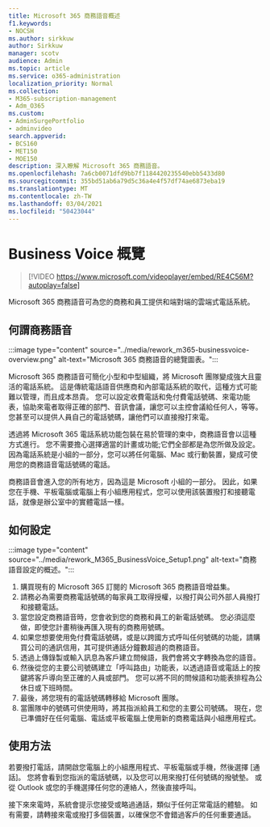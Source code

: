 ```yaml
---
title: Microsoft 365 商務語音概述
f1.keywords:
- NOCSH
ms.author: sirkkuw
author: Sirkkuw
manager: scotv
audience: Admin
ms.topic: article
ms.service: o365-administration
localization_priority: Normal
ms.collection:
- M365-subscription-management
- Adm_O365
ms.custom:
- AdminSurgePortfolio
- adminvideo
search.appverid:
- BCS160
- MET150
- MOE150
description: 深入瞭解 Microsoft 365 商務語音。
ms.openlocfilehash: 7a6cb0071dfd9bb7f1184420235540ebb5433d80
ms.sourcegitcommit: 355bd51ab6a79d5c36a4e4f57df74ae6873eba19
ms.translationtype: MT
ms.contentlocale: zh-TW
ms.lasthandoff: 03/04/2021
ms.locfileid: "50423044"
---
```

# <a name="overview-of-business-voice"></a>Business Voice 概覽

> [!VIDEO https://www.microsoft.com/videoplayer/embed/RE4C56M?autoplay=false]

Microsoft 365 商務語音可為您的商務和員工提供和端對端的雲端式電話系統。

## <a name="what-is-business-voice"></a>何謂商務語音

:::image type="content" source="../media/rework_m365-businessvoice-overview.png" alt-text="Microsoft 365 商務語音的總覽圖表。":::

Microsoft 365 商務語音可簡化小型和中型組織，將 Microsoft 團隊變成強大且靈活的電話系統。 這是傳統電話語音供應商和內部電話系統的取代，這種方式可能難以管理，而且成本昂貴。 您可以設定收費電話和免付費電話號碼、來電功能表，協助來電者取得正確的部門、音訊會議，讓您可以主控會議給任何人，等等。 您甚至可以提供人員自己的電話號碼，讓他們可以直接撥打來電。

透過將 Microsoft 365 電話系統功能包裝在易於管理的束中，商務語音會以這種方式進行。 您不需要擔心選擇適當的計畫或功能;它們全部都是為您所做及設定。 因為電話系統是小組的一部分，您可以將任何電腦、Mac 或行動裝置，變成可使用您的商務語音電話號碼的電話。

商務語音會進入您的所有地方，因為這是 Microsoft 小組的一部分。 因此，如果您在手機、平板電腦或電腦上有小組應用程式，您可以使用該裝置撥打和接聽電話，就像是辦公室中的實體電話一樣。

## <a name="how-to-set-up"></a>如何設定

:::image type="content" source="../media/rework_M365_BusinessVoice_Setup1.png" alt-text="商務語音設定的概述。":::

1. 購買現有的 Microsoft 365 訂閱的 Microsoft 365 商務語音增益集。
1. 請務必為需要商務電話號碼的每家員工取得授權，以撥打與公司外部人員撥打和接聽電話。
1. 當您設定商務語音時，您會收到您的商務和員工的新電話號碼。 您必須這麼做，即使您計畫稍後再匯入現有的商務用號碼。
1. 如果您想要使用免付費電話號碼，或是以跨國方式呼叫任何號碼的功能，請購買公司的通訊信用，其可提供通話分鐘數超過的商務語音。
1. 透過上傳錄製或輸入訊息為客戶建立問候語，我們會將文字轉換為您的語音。
1. 然後從您的主要公司號碼建立「呼叫路由」功能表，以透過語音或電話上的按鍵將客戶導向至正確的人員或部門。 您可以將不同的問候語和功能表排程為公休日或下班時間。
1. 最後，將您現有的電話號碼轉移給 Microsoft 團隊。
1. 當團隊中的號碼可供使用時，將其指派給員工和您的主要公司號碼。 現在，您已準備好在任何電腦、電話或平板電腦上使用新的商務電話與小組應用程式。

## <a name="how-to-use"></a>使用方法

若要撥打電話，請開啟您電腦上的小組應用程式、平板電腦或手機，然後選擇 [通話]。 您將會看到您指派的電話號碼，以及您可以用來撥打任何號碼的撥號墊。 或從 Outlook 或您的手機選擇任何您的連絡人，然後直接呼叫。

接下來來電時，系統會提示您接受或略過通話，類似于任何正常電話的體驗。 如有需要，請轉接來電或撥打多個裝置，以確保您不會錯過客戶的任何重要通話。